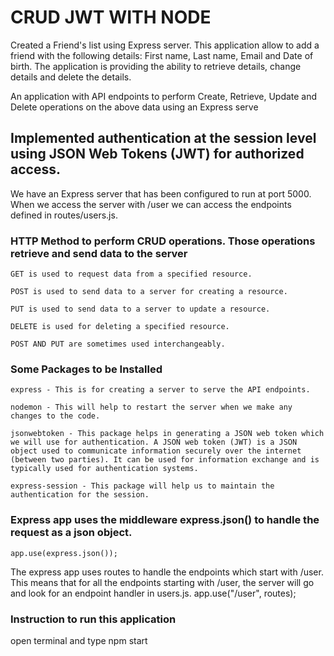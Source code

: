 # CRUD JWT WITH NODE
Created a Friend's list using Express server. This application allow to add a friend with the following details: 
   First name, 
   Last name, 
   Email and 
   Date of birth.
 The application is providing the ability to retrieve details, change details and delete the details.

 An application with API endpoints to perform Create, Retrieve, Update and Delete operations on the above data using an Express serve

 ## Implemented authentication at the session level using JSON Web Tokens (JWT) for authorized access.

 
 We have an Express server that has been configured to run at port 5000. When we access the server with /user we can access the endpoints defined in routes/users.js.

 ### HTTP Method to perform CRUD operations. Those operations retrieve and send data to the server

    GET is used to request data from a specified resource.

    POST is used to send data to a server for creating a resource.

    PUT is used to send data to a server to update a resource.

    DELETE is used for deleting a specified resource.

    POST AND PUT are sometimes used interchangeably.

### Some Packages to be Installed


    express - This is for creating a server to serve the API endpoints.

    nodemon - This will help to restart the server when we make any changes to the code.

    jsonwebtoken - This package helps in generating a JSON web token which we will use for authentication. A JSON web token (JWT) is a JSON object used to communicate information securely over the internet (between two parties). It can be used for information exchange and is typically used for authentication systems.

    express-session - This package will help us to maintain the authentication for the session.

### Express app uses the middleware express.json() to handle the request as a json object.
    app.use(express.json());

The express app uses routes to handle the endpoints which start with /user. This means that for all the endpoints starting with /user, the server will go and look for an endpoint handler in users.js.
    app.use("/user", routes);    

### Instruction to run this application
  open terminal and type 
     npm start